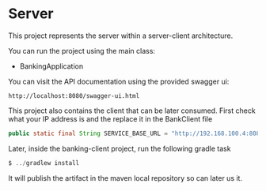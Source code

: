 # Server

This project represents the server within a server-client architecture.

You can run the project using the main class:

- BankingApplication

You can visit the API documentation using the provided swagger ui:
    
`
http://localhost:8080/swagger-ui.html
`


This project also contains the client that can be later consumed.
First check what your IP address is and the replace it in the BankClient file

```java
public static final String SERVICE_BASE_URL = "http://192.168.100.4:8080/";
```

Later, inside the banking-client project, run the following gradle task

```js
$ ../gradlew install
```

It will publish the artifact in the maven local repository so can later us it.


